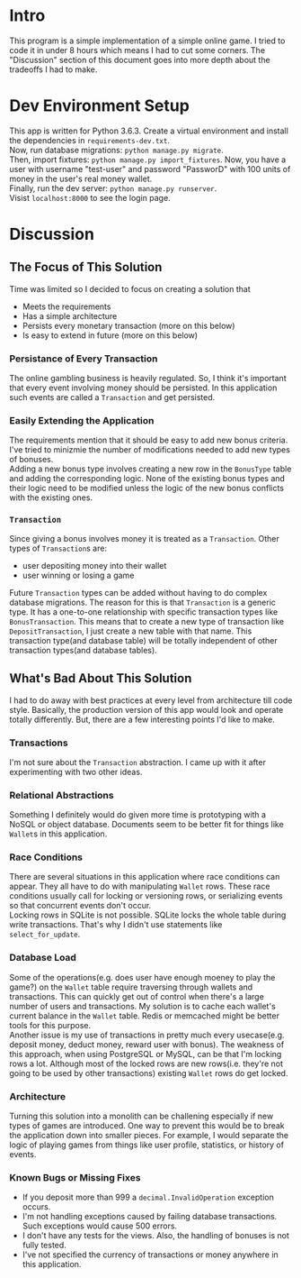 # Intro
This program is a simple implementation of a simple online game. I tried to code it in under 8 hours which means I had to cut some corners. The "Discussion" section of this document goes into more depth about the tradeoffs I had to make.  
# Dev Environment Setup
This app is written for Python 3.6.3. Create a virtual environment and install the dependencies in `requirements-dev.txt`.  
Now, run database migrations: `python manage.py migrate`.   
Then, import fixtures: `python manage.py import_fixtures`. Now, you have a user with username "test-user" and password "PassworD" with 100 units of money in the user's real money wallet.  
Finally, run the dev server: `python manage.py runserver`.   
Visist `localhost:8000` to see the login page.   
# Discussion
## The Focus of This Solution
Time was limited so I decided to focus on creating a solution that   
- Meets the requirements  
- Has a simple architecture  
- Persists every monetary transaction (more on this below)  
- Is easy to extend in future (more on this below)  

### Persistance of Every Transaction
The online gambling business is heavily regulated. So, I think it's important that every event involving money should be persisted. In this application such events are called a `Transaction` and get persisted.  
### Easily Extending the Application
The requirements mention that it should be easy to add new bonus criteria. I've tried to minizmie the number of modifications needed to add new types of bonuses.    
Adding a new bonus type involves creating a new row in the `BonusType` table and adding the corresponding logic. None of the existing bonus types and their logic need to be modified unless the logic of the new bonus conflicts with the existing ones.   
### `Transaction`
Since giving a bonus involves money it is treated as a `Transaction`. Other types of `Transaction`s are:   
- user depositing money into their wallet  
- user winning or losing a game  


Future `Transaction` types can be added without having to do complex database migrations. The reason for this is that `Transaction` is a generic type. It has a one-to-one relationship with specific transaction types like `BonusTransaction`. This means that to create a new type of transaction like `DepositTransaction`, I just create a new table with that name. This transaction type(and database table) will be totally independent of other transaction types(and database tables).  
## What's Bad About This Solution

I had to do away with best practices at every level from architecture till code style. Basically, the production version of this app would look and operate totally differently. But, there are a few interesting points I'd like to make.
### Transactions
I'm not sure about the `Transaction` abstraction. I came up with it after experimenting with two other ideas.   
### Relational Abstractions
Something I definitely would do given more time is prototyping with a NoSQL or object database. Documents seem to be better fit for things like `Wallet`s in this application.   
### Race Conditions
There are several situations in this application where race conditions can appear. They all have to do with manipulating `Wallet` rows. These race conditions usually call for locking or versioning rows, or serializing events so that concurrent events don't occur.   
Locking rows in SQLite is not possible. SQLite locks the whole table during write transactions. That's why I didn't use statements like `select_for_update`.    
### Database Load
Some of the operations(e.g. does user have enough moeney to play the game?) on the `Wallet` table require traversing through wallets and transactions. This can quickly get out of control when there's a large number of users and transactions. My solution is to cache each wallet's current balance in the `Wallet` table. Redis or memcached might be better tools for this purpose.  
Another issue is my use of transactions in pretty much every usecase(e.g. deposit money, deduct money, reward user with bonus). The weakness of this approach, when using PostgreSQL or MySQL, can be that I'm locking rows a lot. Although most of the locked rows are new rows(i.e. they're not going to be used by other transactions) existing `Wallet` rows do get locked.    
### Architecture
Turning this solution into a monolith can be challening especially if new types of games are introduced. One way to prevent this would be to break the application down into smaller pieces. For example, I would separate the logic of playing games from things like user profile, statistics, or history of events.   
### Known Bugs or Missing Fixes
- If you deposit more than 999 a `decimal.InvalidOperation` exception occurs.  
- I'm not handling exceptions caused by failing database transactions. Such exceptions would cause 500 errors.  
- I don't have any tests for the views. Also, the handling of bonuses is not fully tested.  
- I've not specified the currency of transactions or money anywhere in this application.  
